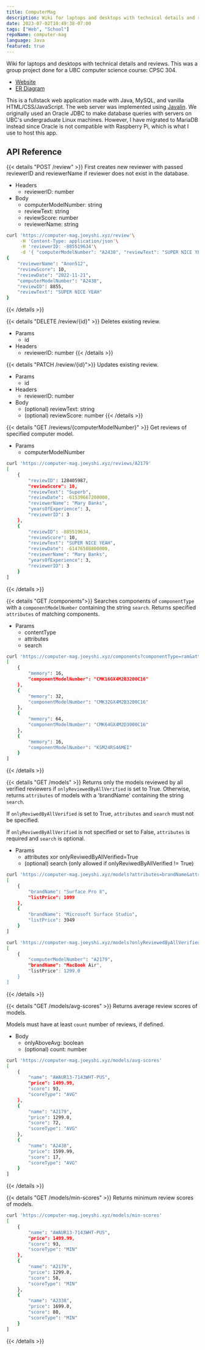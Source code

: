 ```yaml
---
title: ComputerMag
description: Wiki for laptops and desktops with technical details and reviews.
date: 2023-07-02T10:49:38-07:00
tags: ["Web", "School"]
repoName: computer-mag
language: Java
featured: true
---
```


Wiki for laptops and desktops with technical details and reviews.
This was a group project done for a UBC computer science course: CPSC 304.

- [Website](https://computer-mag.joeyshi.xyz/)
- [ER Diagram](/img/er_diagram.png)

This is a fullstack web application made with Java, MySQL, and
vanilla HTML/CSS/JavaScript.
The web server was implemented using [Javalin](https://javalin.io).
We originally used an Oracle JDBC to make database queries
with servers on UBC's undergraduate Linux machines.
However, I have migrated to MariaDB instead since Oracle
is not compatible with Raspberry Pi, which is what I use to host this app.

## API Reference

{{< details "POST /review" >}}
First creates new reviewer with passed reviewerID and reviewerName if reviewer does not exist in the database.

- Headers
    - reviewerID: number
- Body
    - computerModelNumber: string
    - reviewText: string
    - reviewScore: number
    - reviewerName: string

```sh
curl 'https://computer-mag.joeyshi.xyz/review'\
     -H 'Content-Type: application/json'\
     -H 'reviewerID: -885519634'\
     -d '{ "computerModelNumber": "A2438", "reviewText": "SUPER NICE YEAH", "reviewScore": 10, "reviewerName": "Anon512" }'
{
    "reviewerName": "Anon512",
    "reviewScore": 10,
    "reviewDate": "2022-11-21",
    "computerModelNumber": "A2438",
    "reviewID": 8855,
    "reviewText": "SUPER NICE YEAH"
}
```
{{< /details >}}

{{< details "DELETE /review/{id}" >}}
Deletes existing review.

- Params
    - id
- Headers
    - reviewerID: number
{{< /details >}}

{{< details "PATCH /review/{id}">}}
Updates existing review.

- Params
    - id
- Headers
    - reviewerID: number
- Body
    - (optional) reviewText: string
    - (optional) reviewScore: number
{{< /details >}}

{{< details "GET /reviews/{computerModelNumber}" >}}
Get reviews of specified computer model.

- Params
    - computerModelNumber

```sh
curl 'https://computer-mag.joeyshi.xyz/reviews/A2179'
[
    {
        "reviewID": 128405987,
        "reviewScore": 10,
        "reviewText": "Superb",
        "reviewDate": -61539667200000,
        "reviewerName": "Mary Banks",
        "yearsOfExperience": 3,
        "reviewerID": 3
    },
    {
        "reviewID": -885519634,
        "reviewScore": 10,
        "reviewText": "SUPER NICE YEAH",
        "reviewDate": -61476508800000,
        "reviewerName": "Mary Banks",
        "yearsOfExperience": 3,
        "reviewerID": 3
    }
]
```
{{< /details >}}

{{< details "GET /components">}}
Searches components of `componentType` with a `componentModelNumber` containing the string `search`.
Returns specified `attributes` of matching components.

- Params
    - contentType
    - attributes
    - search

```sh
curl 'https://computer-mag.joeyshi.xyz/components?componentType=ram&attributes=componentModelNumber&attributes=memory&search=16'
[
    {
        "memory": 16,
        "componentModelNumber": "CMK16GX4M2B3200C16"
    },
    {
        "memory": 32,
        "componentModelNumber": "CMK32GX4M2B3200C16"
    },
    {
        "memory": 64,
        "componentModelNumber": "CMK64GX4M2D3000C16"
    },
    {
        "memory": 16,
        "componentModelNumber": "KSM24RS46MEI"
    }
]
```
{{< /details >}}

{{< details "GET /models" >}}
Returns only the models reviewed by all verified reviewers if `onlyReviewedByAllVerified` is set to True.
Otherwise, returns `attributes` of models with a 'brandName' containing the string `search`.

If `onlyReviwedByAllVerified` is set to True, `attributes` and `search` must not be specified.

If `onlyReviwedByAllVerified` is not specified or set to False, `attributes` is required and `search` is optional.

- Params
    - attributes xor onlyReviwedByAllVerified=True
    - (optional) search (only allowed if onlyReviwedByAllVerified != True)

```sh
curl 'https://computer-mag.joeyshi.xyz/models?attributes=brandName&attributes=listPrice&search=Surface'
[
    {
        "brandName": "Surface Pro 8",
        "listPrice": 1099
    },
    {
        "brandName": "Microsoft Surface Studio",
        "listPrice": 3949
    }
]

curl 'https://computer-mag.joeyshi.xyz/models?onlyReviewedByAllVerified=True'
[
    {
        "computerModelNumber": "A2179",
        "brandName": "MacBook Air",
        "listPrice": 1299.0
    }
]
```
{{< /details >}}

{{< details "GET /models/avg-scores" >}}
Returns average review scores of models.

Models must have at least `count` number of reviews, if defined.

- Body
    - onlyAboveAvg: boolean
    - (optional) count: number

```sh
curl 'https://computer-mag.joeyshi.xyz/models/avg-scores'
[
    {
        "name": "AWAUR13-7143WHT-PUS",
        "price": 1499.99,
        "score": 93,
        "scoreType": "AVG"
    },
    {
        "name": "A2179",
        "price": 1299.0,
        "score": 72,
        "scoreType": "AVG"
    },
    {
        "name": "A2438",
        "price": 1599.99,
        "score": 17,
        "scoreType": "AVG"
    }
]
```
{{< /details >}}

{{< details "GET /models/min-scores" >}}
Returns minimum review scores of models.

```sh
curl 'https://computer-mag.joeyshi.xyz/models/min-scores'
[
    {
        "name": "AWAUR13-7143WHT-PUS",
        "price": 1499.99,
        "score": 93,
        "scoreType": "MIN"
    },
    {
        "name": "A2179",
        "price": 1299.0,
        "score": 58,
        "scoreType": "MIN"
    },
    {
        "name": "A2338",
        "price": 1699.0,
        "score": 80,
        "scoreType": "MIN"
    }
]
```
{{< /details >}}
